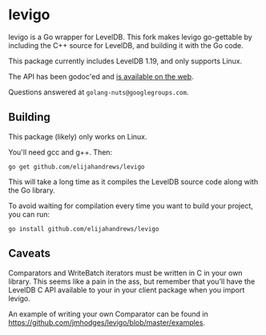 # levigo

levigo is a Go wrapper for LevelDB. This fork makes levigo go-gettable by
including the C++ source for LevelDB, and building it with the Go code.

This package currently includes LevelDB 1.19, and only supports Linux.

The API has been godoc'ed and [is available on the
web](http://godoc.org/github.com/jmhodges/levigo).

Questions answered at `golang-nuts@googlegroups.com`.

## Building

This package (likely) only works on Linux.

You'll need gcc and g++. Then:

`go get github.com/elijahandrews/levigo`

This will take a long time as it compiles the LevelDB source code along with the
Go library.

To avoid waiting for compilation every time you want to build your project, you can run:

`go install github.com/elijahandrews/levigo`

## Caveats

Comparators and WriteBatch iterators must be written in C in your own
library. This seems like a pain in the ass, but remember that you'll have the
LevelDB C API available to your in your client package when you import levigo.

An example of writing your own Comparator can be found in
<https://github.com/jmhodges/levigo/blob/master/examples>.
